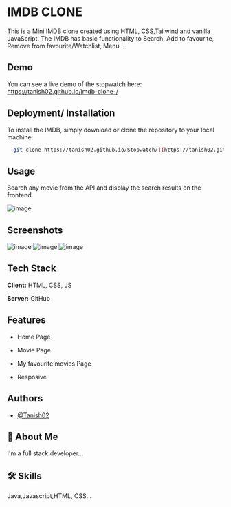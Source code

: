 
# IMDB CLONE
This is a Mini IMDB clone created using HTML, CSS,Tailwind and vanilla JavaScript. The IMDB has basic functionality to Search, Add to favourite, Remove from favourite/Watchlist, Menu .


## Demo
You can see a live demo of the stopwatch here: https://tanish02.github.io/imdb-clone-/


## Deployment/ Installation


To install the IMDB, simply download or clone the repository to your local machine:

```bash
  git clone https://tanish02.github.io/Stopwatch/](https://tanish02.github.io/imdb-clone-/

```


## Usage

Search any movie from the API and display the search results on the frontend 


![image](https://user-images.githubusercontent.com/68606255/227794642-7d048bb2-13ab-4cb6-af00-601f96b217dd.png)



## Screenshots

![image](https://user-images.githubusercontent.com/68606255/227794679-61f74452-9ad2-4353-b4ab-4c8726bf417c.png)
![image](https://user-images.githubusercontent.com/68606255/227794708-5579915c-11c9-4806-abeb-4a924862e631.png)
![image](https://user-images.githubusercontent.com/68606255/227794713-b3e2dbb3-e15a-49d8-a62a-ad845a5259d8.png)



## Tech Stack

**Client:** HTML, CSS, JS

**Server:** GitHub


## Features

 - Home Page

 - Movie Page

 - My favourite movies Page 
 
 - Resposive

## Authors

- [@Tanish02](https://github.com/Tanish02)


## 🚀 About Me
I'm a full stack developer...


## 🛠 Skills
Java,Javascript,HTML, CSS...


